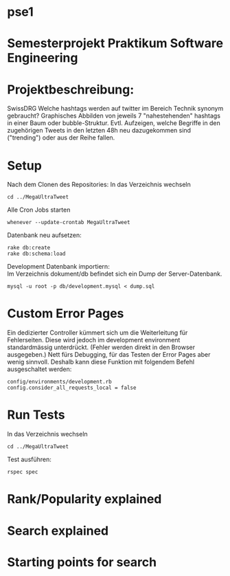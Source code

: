 # pse1
Semesterprojekt Praktikum Software Engineering
==============================================
# Projektbeschreibung:
SwissDRG
Welche hashtags werden auf twitter im Bereich Technik synonym gebraucht?
Graphisches Abbilden von jeweils 7 "nahestehenden" hashtags in einer Baum oder bubble-Struktur.
Evtl. Aufzeigen, welche Begriffe in den zugehörigen Tweets in den letzten 48h neu dazugekommen
sind ("trending") oder aus der Reihe fallen.

# Setup
Nach dem Clonen des Repositories:
In das Verzeichnis wechseln
```
cd ../MegaUltraTweet
```
Alle Cron Jobs starten
```
whenever --update-crontab MegaUltraTweet
```
Datenbank neu aufsetzen:
```
rake db:create
rake db:schema:load
```
Development Datenbank importiern:  
Im Verzeichnis dokument/db befindet sich ein Dump der Server-Datenbank.
```
mysql -u root -p db/development.mysql < dump.sql
```

# Custom Error Pages
Ein dedizierter Controller kümmert sich um die Weiterleitung für Fehlerseiten. Diese wird jedoch im development environment standardmässig unterdrückt. (Fehler werden direkt in den Browser ausgegeben.) Nett fürs Debugging, für das Testen der Error Pages aber wenig sinnvoll. Deshalb kann diese Funktion mit folgendem Befehl ausgeschaltet werden:
```
config/environments/development.rb
config.consider_all_requests_local = false
```

# Run Tests
In das Verzeichnis wechseln
```
cd ../MegaUltraTweet
```
Test ausführen:
```
rspec spec
```

# Rank/Popularity explained
# Search explained
# Starting points for search


